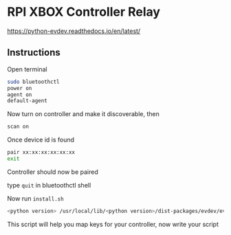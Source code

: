 # RPI XBOX Controller Relay

https://python-evdev.readthedocs.io/en/latest/

## Instructions

Open terminal

```bash
sudo bluetoothctl
power on
agent on
default-agent
```

Now turn on controller and make it discoverable, then 

```bash
scan on
```

Once device id is found 

```bash
pair xx:xx:xx:xx:xx:xx
exit
```

Controller should now be paired

type `quit` in bluetoothctl shell

Now run `install.sh`

```bash
<python version> /usr/local/lib/<python version>/dist-packages/evdev/evtest.py
```

This script will help you map keys for your controller, now write your script